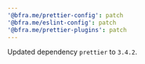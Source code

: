 ```yaml
---
'@bfra.me/prettier-config': patch
'@bfra.me/eslint-config': patch
'@bfra.me/prettier-plugins': patch
---
```


Updated dependency `prettier` to `3.4.2`.
